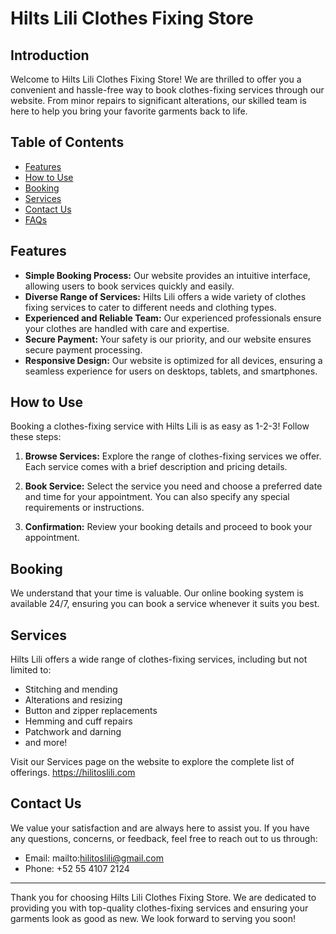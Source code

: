 # Hilts Lili Clothes Fixing Store

## Introduction

Welcome to Hilts Lili Clothes Fixing Store! We are thrilled to offer you a convenient and hassle-free way to book clothes-fixing services through our website. From minor repairs to significant alterations, our skilled team is here to help you bring your favorite garments back to life.

## Table of Contents

- [Features](#features)
- [How to Use](#how-to-use)
- [Booking](#booking)
- [Services](#services)
- [Contact Us](#contact-us)
- [FAQs](#faqs)

## Features

- **Simple Booking Process:** Our website provides an intuitive interface, allowing users to book services quickly and easily.
- **Diverse Range of Services:** Hilts Lili offers a wide variety of clothes fixing services to cater to different needs and clothing types.
- **Experienced and Reliable Team:** Our experienced professionals ensure your clothes are handled with care and expertise.
- **Secure Payment:** Your safety is our priority, and our website ensures secure payment processing.
- **Responsive Design:** Our website is optimized for all devices, ensuring a seamless experience for users on desktops, tablets, and smartphones.

## How to Use

Booking a clothes-fixing service with Hilts Lili is as easy as 1-2-3! Follow these steps:

1. **Browse Services:** Explore the range of clothes-fixing services we offer. Each service comes with a brief description and pricing details.

2. **Book Service:** Select the service you need and choose a preferred date and time for your appointment. You can also specify any special requirements or instructions.

3. **Confirmation:** Review your booking details and proceed to book your appointment.

## Booking

We understand that your time is valuable. Our online booking system is available 24/7, ensuring you can book a service whenever it suits you best.

## Services

Hilts Lili offers a wide range of clothes-fixing services, including but not limited to:

- Stitching and mending
- Alterations and resizing
- Button and zipper replacements
- Hemming and cuff repairs
- Patchwork and darning
- and more!

Visit our Services page on the website to explore the complete list of offerings. 
https://hilitoslili.com

## Contact Us

We value your satisfaction and are always here to assist you. If you have any questions, concerns, or feedback, feel free to reach out to us through:

- Email: mailto:hilitoslili@gmail.com
- Phone: +52 55 4107 2124

---

Thank you for choosing Hilts Lili Clothes Fixing Store. We are dedicated to providing you with top-quality clothes-fixing services and ensuring your garments look as good as new. We look forward to serving you soon!
